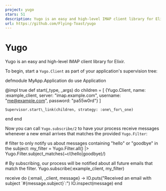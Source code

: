 ```yaml
---
project: yugo
stars: 51
description: Yugo is an easy and high-level IMAP client library for Elixir.
url: https://github.com/Flying-Toast/yugo
---
```


Yugo
====

Yugo is an easy and high-level IMAP client library for Elixir.

To begin, start a `Yugo.Client` as part of your application's supervision tree:

defmodule MyApp.Application do
  use Application

  @impl true
  def start(\_type, \_args) do
    children \= \[
      {Yugo.Client,
       name: :example\_client,
       server: "imap.example.com",
       username: "me@example.com",
       password: "pa55w0rd"}
    \]

    Supervisor.start\_link(children, strategy: :one\_for\_one)
  end
end

Now you can call `Yugo.subscribe/2` to have your process receive messages whenever a new email arrives that matches the provided `Yugo.Filter`:

\# filter to only notify us about messages containing "hello" or "goodbye" in the subject:
my\_filter \=
  Yugo.Filter.all()
  |> Yugo.Filter.subject\_matches(~r/(hello|goodbye)/)

\# By subscribing, our process will be notified about all future emails that match the filter.
Yugo.subscribe(:example\_client, my\_filter)

receive do
  {:email, \_client, message} \->
    IO.puts("Received an email with subject \`#{message.subject}\`:")
    IO.inspect(message)
end
